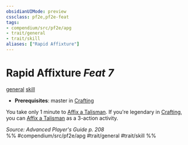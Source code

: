 ```yaml
---
obsidianUIMode: preview
cssclass: pf2e,pf2e-feat
tags:
- compendium/src/pf2e/apg
- trait/general
- trait/skill
aliases: ["Rapid Affixture"]
---
```

# Rapid Affixture  *Feat 7*  
[general](/rules/traits/general.md)  [skill](/rules/traits/skill.md)  

- **Prerequisites**: master in [Crafting](/compendium/skills.md#Crafting)

You take only 1 minute to [Affix a Talisman](/rules/actions/affix-a-talisman.md). If you're legendary in [Crafting](/compendium/skills.md#Crafting), you can [Affix a Talisman](/rules/actions/affix-a-talisman.md) as a 3-action activity.

*Source: Advanced Player's Guide p. 208*  
%% #compendium/src/pf2e/apg #trait/general #trait/skill %%